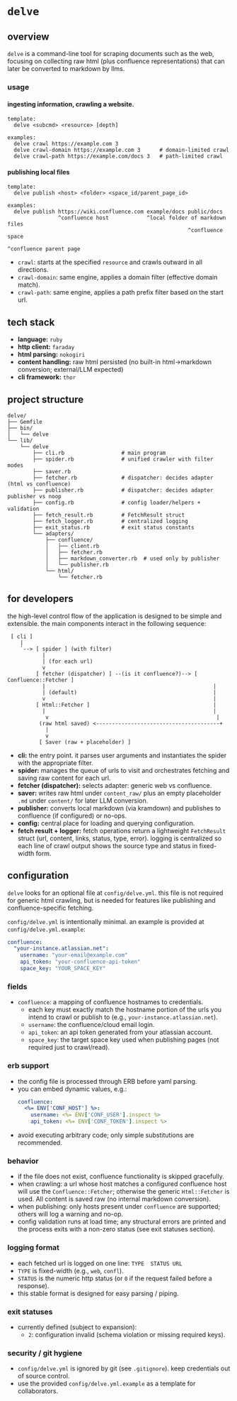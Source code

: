 # `delve`

## overview

`delve` is a command-line tool for scraping documents such as the web, focusing on collecting raw html (plus confluence representations) that can later be converted to markdown by llms.

### usage

#### ingesting information, crawling a website.

```
template:
  delve <subcmd> <resource> [depth]

examples:
  delve crawl https://example.com 3
  delve crawl-domain https://example.com 3      # domain-limited crawl
  delve crawl-path https://example.com/docs 3   # path-limited crawl
```

#### publishing local files

```
template:
  delve publish <host> <folder> <space_id/parent_page_id>

examples:
  delve publish https://wiki.confluence.com example/docs public/docs
                ^confluence host            ^local folder of markdown files
                                                         ^confluence space
                                                                ^confluence parent page
```

* `crawl`: starts at the specified `resource` and crawls outward in all
directions.
* `crawl-domain`: same engine, applies a domain filter (effective domain match).
* `crawl-path`: same engine, applies a path prefix filter based on the start url.

## tech stack

- **language:** `ruby`
- **http client:** `faraday`
- **html parsing:** `nokogiri`
- **content handling:** raw html persisted (no built-in html→markdown conversion; external/LLM expected)
- **cli framework:** `thor`

## project structure

```
delve/
├── Gemfile
├── bin/
│   └── delve
└── lib/
    └── delve
        ├── cli.rb                  # main program
        ├── spider.rb               # unified crawler with filter modes
        ├── saver.rb
        ├── fetcher.rb              # dispatcher: decides adapter (html vs confluence)
        ├── publisher.rb            # dispatcher: decides adapter publisher vs noop
        ├── config.rb               # config loader/helpers + validation
        ├── fetch_result.rb         # FetchResult struct
        ├── fetch_logger.rb         # centralized logging
        ├── exit_status.rb          # exit status constants
        └── adapters/
            ├── confluence/
            │   ├── client.rb
            │   ├── fetcher.rb
            │   ├── markdown_converter.rb  # used only by publisher
            │   └── publisher.rb
            └── html/
                └── fetcher.rb
```

## for developers

the high-level control flow of the application is designed to be simple and
extensible. the main components interact in the following sequence:

```ascii
 [ cli ]
    |
    `--> [ spider ] (with filter)
           |
           | (for each url)
           v
         [ fetcher (dispatcher) ] --(is it confluence?)--> [ Confluence::Fetcher ]
           |                                                     |
           | (default)                                           |
           v                                                     |
         [ Html::Fetcher ]                                       |
           |                                                     |
            v                                                     |
          (raw html saved) <---------------------------------------+
            |
            v
          [ Saver (raw + placeholder) ]
```

- **cli:** the entry point. it parses user arguments and instantiates the
  spider with the appropriate filter.
- **spider:** manages the queue of urls to visit and orchestrates fetching and saving raw content for each url.
- **fetcher (dispatcher):** selects adapter: generic web vs confluence.
- **saver:** writes raw html under `content_raw/` plus an empty placeholder `.md` under `content/` for later LLM conversion.
- **publisher:** converts local markdown (via kramdown) and publishes to confluence (if configured) or no-ops.
- **config:** central place for loading and querying configuration.
- **fetch result + logger:** fetch operations return a lightweight `FetchResult`
  struct (url, content, links, status, type, error). logging is centralized so
  each line of crawl output shows the source type and status in fixed-width form.

## configuration

`delve` looks for an optional file at `config/delve.yml`. this file is not
required for generic html crawling, but is needed for features like publishing
and confluence-specific fetching.

`config/delve.yml` is intentionally minimal. an example is provided at
`config/delve.yml.example`:

```yaml
confluence:
  "your-instance.atlassian.net":
    username: "your-email@example.com"
    api_token: "your-confluence-api-token"
    space_key: "YOUR_SPACE_KEY"
```

### fields

- `confluence`: a mapping of confluence hostnames to credentials.
  - each key must exactly match the hostname portion of the urls you intend to
    crawl or publish to (e.g., `your-instance.atlassian.net`).
  - `username`: the confluence/cloud email login.
  - `api_token`: an api token generated from your atlassian account.
  - `space_key`: the target space key used when publishing pages (not required just to crawl/read).

### erb support

- the config file is processed through ERB before yaml parsing.
- you can embed dynamic values, e.g.:
  ```yaml
  confluence:
    <%= ENV['CONF_HOST'] %>:
      username: <%= ENV['CONF_USER'].inspect %>
      api_token: <%= ENV['CONF_TOKEN'].inspect %>
  ```
- avoid executing arbitrary code; only simple substitutions are recommended.

### behavior

- if the file does not exist, confluence functionality is skipped gracefully.
- when crawling: a url whose host matches a configured confluence host will use the `Confluence::Fetcher`; otherwise the generic `Html::Fetcher` is used. All content is saved raw (no internal markdown conversion).
- when publishing: only hosts present under `confluence` are supported; others
  will log a warning and no-op.
- config validation runs at load time; any structural errors are printed and the
  process exits with a non-zero status (see exit statuses section).

### logging format

- each fetched url is logged on one line: `TYPE  STATUS URL`
- `TYPE` is fixed-width (e.g., `web`, `confl`).
- `STATUS` is the numeric http status (or `0` if the request failed before a response).
- this stable format is designed for easy parsing / piping.

### exit statuses

- currently defined (subject to expansion):
  - `2`: configuration invalid (schema violation or missing required keys).

### security / git hygiene

- `config/delve.yml` is ignored by git (see `.gitignore`). keep credentials out of source control.
- use the provided `config/delve.yml.example` as a template for collaborators.

